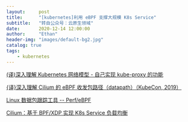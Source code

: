 ```yaml
---
layout:     post
title:      "[kubernetes]利用 eBPF 支撑大规模 K8s Service"
subtitle:   "转自公众号：云原生领域"
date:       2020-12-14 12:00:00
author:     "Ethan"
header-img: "images/default-bg2.jpg"
catalog: true
tags:
    - kubernetes
---
```



[(译)深入理解 Kubernetes 网络模型 - 自己实现 kube-proxy 的功能](https://mp.weixin.qq.com/s/zWH5gAWpeAGie9hMrGscEg)

[{译}深入理解 Cilium 的 eBPF 收发包路径（datapath）（KubeCon, 2019）](http://arthurchiao.art/blog/understanding-ebpf-datapath-in-cilium-zh/?hmsr=toutiao.io&utm_medium=toutiao.io&utm_source=toutiao.io)

[Linux 数据包跟踪工具 -- Perf/eBPF](https://mp.weixin.qq.com/s/PTxcT9aqL5lKKZB1cG_WxA)

[Cilium：基于 BPF/XDP 实现 K8s Service 负载均衡](https://mp.weixin.qq.com/s/m7ZVM5bc4N7FnzR_nhqD-g)